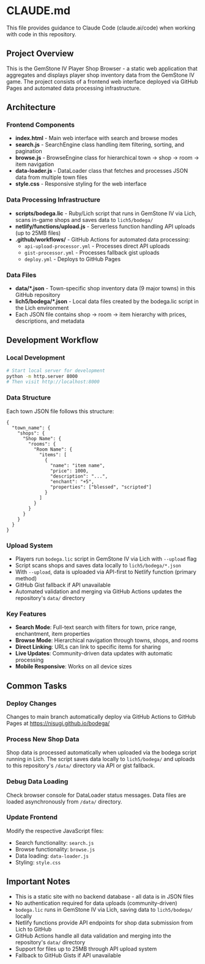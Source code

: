# CLAUDE.md

This file provides guidance to Claude Code (claude.ai/code) when working with code in this repository.

## Project Overview

This is the GemStone IV Player Shop Browser - a static web application that aggregates and displays player shop inventory data from the GemStone IV game. The project consists of a frontend web interface deployed via GitHub Pages and automated data processing infrastructure.

## Architecture

### Frontend Components
- **index.html** - Main web interface with search and browse modes
- **search.js** - SearchEngine class handling item filtering, sorting, and pagination
- **browse.js** - BrowseEngine class for hierarchical town → shop → room → item navigation
- **data-loader.js** - DataLoader class that fetches and processes JSON data from multiple town files
- **style.css** - Responsive styling for the web interface

### Data Processing Infrastructure
- **scripts/bodega.lic** - Ruby/Lich script that runs in GemStone IV via Lich, scans in-game shops and saves data to `lich5/bodega/`
- **netlify/functions/upload.js** - Serverless function handling API uploads (up to 25MB files)
- **.github/workflows/** - GitHub Actions for automated data processing:
  - `api-upload-processor.yml` - Processes direct API uploads
  - `gist-processor.yml` - Processes fallback gist uploads
  - `deploy.yml` - Deploys to GitHub Pages

### Data Files
- **data/*.json** - Town-specific shop inventory data (9 major towns) in this GitHub repository
- **lich5/bodega/*.json** - Local data files created by the bodega.lic script in the Lich environment
- Each JSON file contains shop → room → item hierarchy with prices, descriptions, and metadata

## Development Workflow

### Local Development
```bash
# Start local server for development
python -m http.server 8000
# Then visit http://localhost:8000
```

### Data Structure
Each town JSON file follows this structure:
```
{
  "town_name": {
    "shops": {
      "Shop Name": {
        "rooms": {
          "Room Name": {
            "items": [
              {
                "name": "item name",
                "price": 1000,
                "description": "...",
                "enchant": "+5",
                "properties": ["blessed", "scripted"]
              }
            ]
          }
        }
      }
    }
  }
}
```

### Upload System
- Players run `bodega.lic` script in GemStone IV via Lich with `--upload` flag
- Script scans shops and saves data locally to `lich5/bodega/*.json`
- With `--upload`, data is uploaded via API-first to Netlify function (primary method)
- GitHub Gist fallback if API unavailable
- Automated validation and merging via GitHub Actions updates the repository's `data/` directory

### Key Features
- **Search Mode**: Full-text search with filters for town, price range, enchantment, item properties
- **Browse Mode**: Hierarchical navigation through towns, shops, and rooms
- **Direct Linking**: URLs can link to specific items for sharing
- **Live Updates**: Community-driven data updates with automatic processing
- **Mobile Responsive**: Works on all device sizes

## Common Tasks

### Deploy Changes
Changes to main branch automatically deploy via GitHub Actions to GitHub Pages at https://nisugi.github.io/bodega/

### Process New Shop Data
Shop data is processed automatically when uploaded via the bodega script running in Lich. The script saves data locally to `lich5/bodega/` and uploads to this repository's `/data/` directory via API or gist fallback.

### Debug Data Loading
Check browser console for DataLoader status messages. Data files are loaded asynchronously from `/data/` directory.

### Update Frontend
Modify the respective JavaScript files:
- Search functionality: `search.js`
- Browse functionality: `browse.js`
- Data loading: `data-loader.js`
- Styling: `style.css`

## Important Notes

- This is a static site with no backend database - all data is in JSON files
- No authentication required for data uploads (community-driven)
- `bodega.lic` runs in GemStone IV via Lich, saving data to `lich5/bodega/` locally
- Netlify functions provide API endpoints for shop data submission from Lich to GitHub
- GitHub Actions handle all data validation and merging into the repository's `data/` directory
- Support for files up to 25MB through API upload system
- Fallback to GitHub Gists if API unavailable